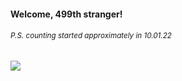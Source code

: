 #### Welcome, 499th stranger!

###### <sup>P.S. counting started approximately in 10.01.22</sup>

<img src="https://kraftwerk28.pp.ua/vcnt.png"></img>
